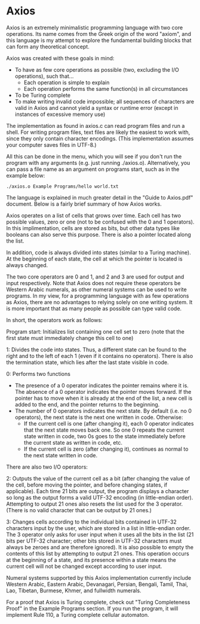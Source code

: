 # Axios
Axios is an extremely minimalistic programming language with two core operations. Its name comes from the Greek origin of the word "axiom", and this language is my attempt to explore the fundamental building blocks that can form any theoretical concept.

Axios was created with these goals in mind:
 * To have as few core operations as possible (two, excluding the I/O operations), such that...
   * Each operation is simple to explain
   * Each operation performs the same function(s) in all circumstances
 * To be Turing complete
 * To make writing invalid code impossible; all sequences of characters are valid in Axios and cannot yield a syntax or runtime error (except in instances of excessive memory use)

The implementation as found in axios.c can read program files and run a shell. For writing program files, text files are likely the easiest to work with, since they only contain character encodings. (This implementation assumes your computer saves files in UTF-8.)

All this can be done in the menu, which you will see if you don't run the program with any arguments (e.g. just running ./axios.o).
Alternatively, you can pass a file name as an argument on programs start, such as in the example below:

    ./axios.o Example Programs/hello world.txt

The language is explained in much greater detail in the "Guide to Axios.pdf" document. Below is a fairly brief summary of how Axios works.

Axios operates on a list of cells that grows over time. Each cell has two possible values, zero or one (not to be confused with the 0 and 1 operators). In this implimentation, cells are stored as bits, but other data types like booleans can also serve this purpose. There is also a pointer located along the list.

In addition, code is always divided into states (similar to a Turing machine). At the beginning of each state, the cell at which the pointer is located is always changed.

The two core operators are 0 and 1, and 2 and 3 are used for output and input respectively. Note that Axios does not require these operators be Western Arabic numerals, as other numeral systems can be used to write programs. In my view, for a programming language with as few operations as Axios, there are no advantages to relying solely on one writing system. It is more important that as many people as possible can type valid code.

In short, the operators work as follows:

Program start: Initializes list containing one cell set to zero (note that the first state must immediately change this cell to one)

1: Divides the code into states. Thus, a different state can be found to the right and to the left of each 1 (even if it contains no operators). There is also the termination state, which lies after the last state visible in code. 

0: Performs two functions
* The presence of a 0 operator indicates the pointer remains where it is. The absence of a 0 operator indicates the pointer moves forward. If the pointer has to move when it is already at the end of the list, a new cell is added to the end, and the pointer returns to the beginning.
* The number of 0 operators indicates the next state. By default (i.e. no 0 operators), the next state is the next one written in code. Otherwise:
  * If the current cell is one (after changing it), each 0 operator indicates that the next state moves back one. So one 0 repeats the current state written in code, two 0s goes to the state immediately before the current state as written in code, etc. 
  * If the current cell is zero (after changing it), continues as normal to the next state written in code.

There are also two I/O operators:

2: Outputs the value of the current cell as a bit (after changing the value of the cell, before moving the pointer, and before changing states, if applicable). Each time 21 bits are output, the program displays a character so long as the output forms a valid UTF-32 encoding (in little-endian order). Attempting to output 21 ones also resets the list used for the 3 operator. (There is no valid character that can be output by 21 ones.)

3: Changes cells according to the individual bits contained in UTF-32 characters input by the user, which are stored in a list in little-endian order. The 3 operator only asks for user input when it uses all the bits in the list (21 bits per UTF-32 character; other bits stored in UTF-32 characters must always be zeroes and are therefore ignored). It is also possible to empty the contents of this list by attempting to output 21 ones. This operation occurs at the beginning of a state, and its presence within a state means the current cell will not be changed except according to user input.

Numeral systems supported by this Axios implementation currently include Western Arabic, Eastern Arabic, Devanagari, Persian, Bengali, Tamil, Thai, Lao, Tibetan, Burmese, Khmer, and fullwidth numerals.

For a proof that Axios is Turing complete, check out "Turing Completeness Proof" in the Example Programs section. If you run the program, it will implement Rule 110, a Turing complete cellular automaton.
